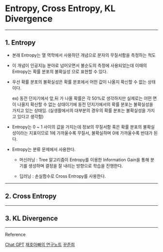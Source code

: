 # Entropy, Cross Entropy, KL Divergence
---

## 1. Entropy

- 본래 Entropy는 열 역학에서 사용하던 개념으로 분자의 무질서함을 측정하는 척도

- 이 개념이 인공지능 분야로 넘어오면서 불순도의 측정에 사용되었는데 이때의 Entropy는 확률 분포의 불확실성 으로 표현할 수 있다.

- 우선 확률 분포의 불확실성은 확률 분포에서 어떤 값이 나올지 확신할 수 없는 상태이다.

    ex) 동전 던지기에서 앞,뒤 가 나올 확률은 각 50%로 생각하지만 실제로는 어떤 면이 나올지 확신할 수 없는 상태이기에 동전 던지기에서의 확률 분포는 불확실성을 가지고 있는 상태임.
    (실생활에서의 대부분의 경우의 확률 분포는 불확실성을 가지고 있다고 생각함)

- Entropy는 0 ~ 1 사이의 값을 가지는데 정보의 무질서함 혹은 확률 분포의 불확실성이라는 지표이므로 1에 가까울수록 무질서, 불확실하며 0에 가까울수록 반대가 된다.

- Entropy는 분류 문제에서 사용한다.

    * 머신러닝 : Tree 알고리즘이 Entropy를 이용한 Information Gain을 통해 분기를 생성하며 결정을 잘 내리는 방향으로 학습을 진행한다.

    * 딥러닝 : 손실함수로 Cross Entropy를 사용한다.

---
## 2. Cross Entropy






---
## 3. KL Divergence






---
Reference 

[Chat GPT](https://chat.openai.com/)
[재호아빠의 연구노트](https://dhkim9108.tistory.com/m/7)
[꾸준희](https://eehoeskrap.tistory.com/13)
